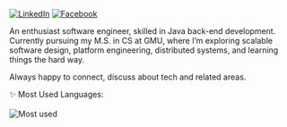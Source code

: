 [![LinkedIn](https://img.shields.io/static/v1?logo=LinkedIn&logoColor=white&label=LinkedIn&message=lehoangtran&color=blue)](https://www.linkedin.com/in/hoangtl289/)
[![Facebook](https://img.shields.io/static/v1?logo=Facebook&logoColor=white&label=Facebook&message=lehoangtran&color=blue)](https://www.fb.com/hoangtl289/)

An enthusiast software engineer, skilled in Java back-end development.
Currently pursuing my M.S. in CS at GMU, where I’m exploring scalable software design, platform engineering, distributed systems, and learning things the hard way. 

Always happy to connect, discuss about tech and related areas.

✨ Most Used Languages:
<br><br>
![Most used](https://github-readme-stats.vercel.app/api/top-langs/?username=lehoangtran289&layout=compact)
